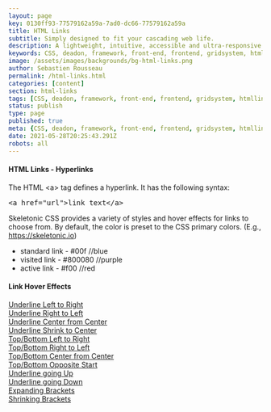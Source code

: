 ```yaml
---
layout: page
key: 0130ff93-77579162a59a-7ad0-dc66-77579162a59a
title: HTML Links
subtitle: Simply designed to fit your cascading web life.
description: A lightweight, intuitive, accessible and ultra-responsive CSS Framework to streamline your Digital and Mobile Web development needs.
keywords: CSS, deadon, framework, front-end, frontend, gridsystem, htmllinks, lightweight, mobile-first, modern, responsive, semantic, skeletonic, skeletonic.css, style-agnostic, typography
image: /assets/images/backgrounds/bg-html-links.png
author: Sebastien Rousseau
permalink: /html-links.html
categories: [content]
section: html-links
tags: [CSS, deadon, framework, front-end, frontend, gridsystem, htmllinks, lightweight, mobile-first, modern, responsive, semantic, skeletonic, skeletonic.css, style-agnostic, typography]
status: publish
type: page
published: true
meta: {CSS, deadon, framework, front-end, frontend, gridsystem, htmllinks, lightweight, mobile-first, modern, responsive, semantic, skeletonic, skeletonic.css, style-agnostic, typography}
date: 2021-05-28T20:25:43.291Z
robots: all
---
```

<!-- HTML Links -->
<section class="grid-flex text-left">
    <div class="flex-12" markdown="1"> 

#### HTML Links - Hyperlinks


The HTML &lt;a&gt; tag defines a hyperlink. It has the following syntax:


<pre>&lt;a href=&quot;url&quot;&gt;link text&lt;/a&gt;</pre>

Skeletonic CSS provides a variety of styles and hover effects for links to choose from. By default, the color is preset to the CSS primary colors. (E.g., <a href="https://skeletonic.io">https://skeletonic.io</a>)

<ul>
    <li style="list-style: disc;">standard link - <span class="color-blue">#00f //blue</span></li>
    <li style="list-style: disc;">visited link - <span class="color-purple">#800080 //purple</span></li>
    <li style="list-style: disc;">active link - <span class="color-red">#f00 //red</span></li>
</ul>        

#### Link Hover Effects

<section class="grid-flex text-left">
    <div class="flex-3"><a class="link-1" href="">Underline Left to Right</a></div>
    <div class="flex-3"><a class="link-2" href="">Underline Right to Left</a></div>
    <div class="flex-3"><a class="link-3" href="">Underline Center from Center</a></div>
</section>
<section class="grid-flex text-left">
    <div class="flex-3"><a class="link-4" href="">Underline Shrink to Center</a></div>
    <div class="flex-3"><a class="link-5" href="">Top/Bottom Left to Right</a></div>
    <div class="flex-3"><a class="link-6" href="">Top/Bottom Right to Left</a></div>
</section>
<section class="grid-flex text-left">
    <div class="flex-3"><a class="link-7" href="">Top/Bottom Center from Center</a></div>
    <div class="flex-3"><a class="link-8" href="">Top/Bottom Opposite Start</a></div>
    <div class="flex-3"><a class="link-9" href="">Underline going Up</a></div>
</section>
<section class="grid-flex text-left">
    <div class="flex-3"><a class="link-10" href="">Underline going Down </a></div>
    <div class="flex-3"><a class="link-11" href="">Expanding Brackets</a></div>
    <div class="flex-3"><a class="link-12" href="">Shrinking Brackets</a></div>
</section>
</div>
</section>
<!-- End HTML Links -->